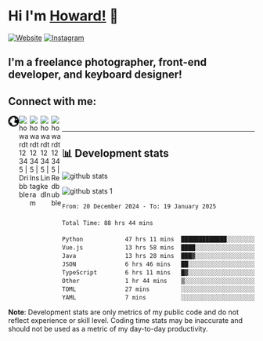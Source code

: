 # Hi I'm [Howard!][website] 👋

[![Website](https://img.shields.io/website?label=howardt12345.com&style=for-the-badge&url=https%3A%2F%2Fhowardt12345.com)](https://howardt12345.com)
[![Instagram](https://img.shields.io/badge/instagram-%23E4405F.svg?&style=for-the-badge&logo=instagram&logoColor=white)](https://instagram.com/howardt12345)

I'm a freelance photographer, front-end developer, and keyboard designer!
---

## Connect with me:

[<img align="left" alt="howardt12345.com" width="22px" src="https://raw.githubusercontent.com/iconic/open-iconic/master/svg/globe.svg" />][website]
[<img align="left" alt="howardt12345 | Dribbble" width="22px" src="https://cdn.jsdelivr.net/npm/simple-icons@v3/icons/dribbble.svg" />][dribbble]
[<img align="left" alt="howardt12345 | Instagram" width="22px" src="https://cdn.jsdelivr.net/npm/simple-icons@v3/icons/instagram.svg" />][instagram]
[<img align="left" alt="howardt12345 | LinkedIn" width="22px" src="https://cdn.jsdelivr.net/npm/simple-icons@v3/icons/linkedin.svg" />][linkedin]
[<img align="left" alt="howardt12345 | Redbubble" width="22px" src="https://cdn.jsdelivr.net/npm/simple-icons@v3/icons/redbubble.svg" />][redbubble]

<br />

---

## 📊 Development stats

![github stats](https://github-readme-stats.vercel.app/api?username=howardt12345&show_icons=true&hide_border=true&theme=dark&hide=contribs,issues)

![github stats 1](https://github-readme-stats.vercel.app/api/top-langs?username=howardt12345&langs_count=8&show_icons=true&hide_border=true&theme=dark&layout=compact)

<!--START_SECTION:waka-->

```txt
From: 20 December 2024 - To: 19 January 2025

Total Time: 88 hrs 44 mins

Python            47 hrs 11 mins  █████████████░░░░░░░░░░░░   52.14 %
Vue.js            13 hrs 58 mins  ████░░░░░░░░░░░░░░░░░░░░░   15.45 %
Java              13 hrs 28 mins  ███▓░░░░░░░░░░░░░░░░░░░░░   14.89 %
JSON              6 hrs 46 mins   ██░░░░░░░░░░░░░░░░░░░░░░░   07.48 %
TypeScript        6 hrs 11 mins   █▓░░░░░░░░░░░░░░░░░░░░░░░   06.84 %
Other             1 hr 44 mins    ▒░░░░░░░░░░░░░░░░░░░░░░░░   01.93 %
TOML              27 mins         ░░░░░░░░░░░░░░░░░░░░░░░░░   00.50 %
YAML              7 mins          ░░░░░░░░░░░░░░░░░░░░░░░░░   00.15 %
```

<!--END_SECTION:waka-->

**Note**: Development stats are only metrics of my public code and do not reflect experience or skill level. Coding time stats may be inaccurate and should not be used as a metric of my day-to-day productivity.

[website]: https://howardt12345.com
[dribbble]: https://dribbble.com/howardt12345
[instagram]: https://instagram.com/howardt12345
[linkedin]: https://linkedin.com/in/howardt12345
[redbubble]: https://www.redbubble.com/people/howardt12345/
